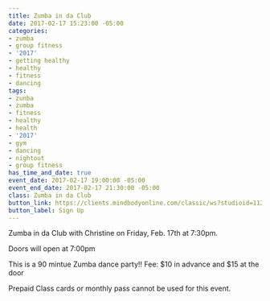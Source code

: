 ```yaml
---
title: Zumba in da Club
date: 2017-02-17 15:23:00 -05:00
categories:
- zumba
- group fitness
- '2017'
- getting healthy
- healthy
- fitness
- dancing
tags:
- zunba
- zumba
- fitness
- healthy
- health
- '2017'
- gym
- dancing
- nightout
- group fitness
has_time_and_date: true
event_date: 2017-02-17 19:00:00 -05:00
event_end_date: 2017-02-17 21:30:00 -05:00
class: Zumba in da Club
button_link: https://clients.mindbodyonline.com/classic/ws?studioid=112719&stype=-8&sTG=28&sVT=21
button_label: Sign Up
---
```


Zumba in da Club with Christine on Friday, Feb. 17th at 7:30pm.

Doors will open at 7:00pm

This is a 90 mintue Zumba dance party!! 
Fee: $10 in advance and $15 at the door

Prepaid Class cards or monthly pass cannot be used for this event.
